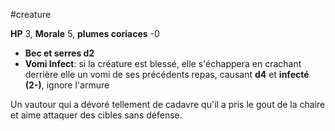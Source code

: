 #creature 

**HP** 3, **Morale** 5, **plumes coriaces** -0
- **Bec et serres d2**
- **Vomi Infect**: si la créature est blessé, elle s'échappera en crachant derrière elle un vomi de ses précédents repas, causant **d4** et **infecté (2-)**, ignore l'armure

Un vautour qui a dévoré tellement de cadavre qu'il a pris le gout de la chaire et aime attaquer des cibles sans défense.